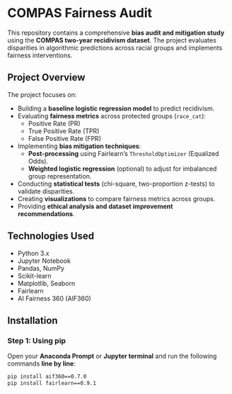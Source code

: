 # COMPAS Fairness Audit

This repository contains a comprehensive **bias audit and mitigation study** using the **COMPAS two-year recidivism dataset**. The project evaluates disparities in algorithmic predictions across racial groups and implements fairness interventions.

## Project Overview

The project focuses on:

- Building a **baseline logistic regression model** to predict recidivism.
- Evaluating **fairness metrics** across protected groups (`race_cat`):  
  - Positive Rate (PR)  
  - True Positive Rate (TPR)  
  - False Positive Rate (FPR)
- Implementing **bias mitigation techniques**:  
  - **Post-processing** using Fairlearn’s `ThresholdOptimizer` (Equalized Odds).  
  - **Weighted logistic regression** (optional) to adjust for imbalanced group representation.
- Conducting **statistical tests** (chi-square, two-proportion z-tests) to validate disparities.
- Creating **visualizations** to compare fairness metrics across groups.
- Providing **ethical analysis and dataset improvement recommendations**.

## Technologies Used

- Python 3.x  
- Jupyter Notebook  
- Pandas, NumPy  
- Scikit-learn  
- Matplotlib, Seaborn  
- Fairlearn  
- AI Fairness 360 (AIF360)

## Installation

### Step 1: Using pip
Open your **Anaconda Prompt** or **Jupyter terminal** and run the following commands **line by line**:

```bash
pip install aif360==0.7.0
pip install fairlearn==0.9.1
